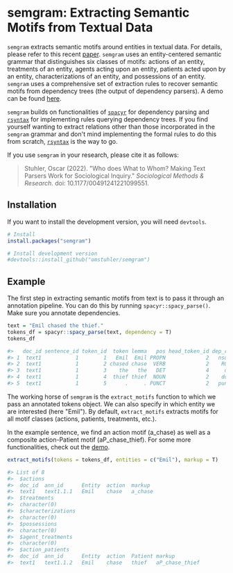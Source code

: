 # semgram: Extracting Semantic Motifs from Textual Data

`semgram` extracts semantic motifs around entities in textual data. For details, please refer to this recent [paper](https://journals.sagepub.com/doi/full/10.1177/00491241221099551). `semgram` uses an entity-centered semantic grammar that distinguishes six classes of motifs: actions of an entity, treatments of an entity, agents acting upon an entity, patients acted upon by an entity, characterizations of an entity, and possessions of an entity. `semgram` uses a comprehensive set of extraction rules to recover semantic motifs from dependency trees (the output of dependency parsers). A demo can be found [here](https://htmlpreview.github.io/?https://github.com/omstuhler/semgram/blob/master/vignettes/demo.html).

`semgram` builds on functionalities of [`spacyr`](https://CRAN.R-project.org/package=spacyr) for dependency parsing and [`rsyntax`](https://CRAN.R-project.org/package=rsyntax) for implementing rules querying dependency trees. If you find yourself wanting to extract relations other than those incorporated in the `semgram` grammar and don't mind implementing the formal rules to do this from scratch, [`rsyntax`](https://github.com/vanatteveldt/rsyntax) is the way to go.

If you use `semgram` in your research, please cite it as follows:

> Stuhler, Oscar (2022). "Who does What to Whom? Making Text Parsers Work for Sociological Inquiry." *Sociological Methods & Research*. doi: 10.1177/00491241221099551.

## Installation

If you want to install the development version, you will need `devtools`.

```R
# Install
install.packages("semgram")

# Install development version
#devtools::install_github("omstuhler/semgram")
```

## Example

The first step in extracting semantic motifs from text is to pass it through an annotation pipeline. You can do this by running `spacyr::spacy_parse()`. Make sure you annotate dependencies.

```R
text = "Emil chased the thief."
tokens_df = spacyr::spacy_parse(text, dependency = T)
tokens_df

#>   doc_id sentence_id token_id  token lemma   pos head_token_id dep_rel
#> 1  text1           1        1   Emil  Emil PROPN             2   nsubj
#> 2  text1           1        2 chased chase  VERB             2    ROOT
#> 3  text1           1        3    the   the   DET             4     det
#> 4  text1           1        4  thief thief  NOUN             2    dobj
#> 5  text1           1        5      .     . PUNCT             2   punct
```

The working horse of `semgram` is the `extract_motifs` function to which we pass an annotated tokens object. We can also specify in which entity we are interested (here "Emil"). By default, `extract_motifs` extracts motifs for all motif classes (actions, patients, treatments, etc.).

In the example sentence, we find an action motif (a_chase) as well as a composite action-Patient motif (aP_chase_thief). For some more functionalities, check out the [demo](https://htmlpreview.github.io/?https://github.com/omstuhler/semgram/blob/master/vignettes/demo.html).

```R
extract_motifs(tokens = tokens_df, entities = c("Emil"), markup = T)

#> List of 8
#>  $actions   			
#>	doc_id	ann_id		Entity	action  markup
#>	text1	text1.1.1  	Emil  	chase   a_chase
#>  $treatments
#>	character(0)
#>  $characterizations
#>	character(0)
#>  $possessions
#>	character(0)
#>  $agent_treatments
#>	character(0)
#>  $action_patients	
#>	doc_id	ann_id		Entity	action 	Patient markup
#>	text1 	text1.1.2	Emil  	chase   thief   aP_chase_thief
```